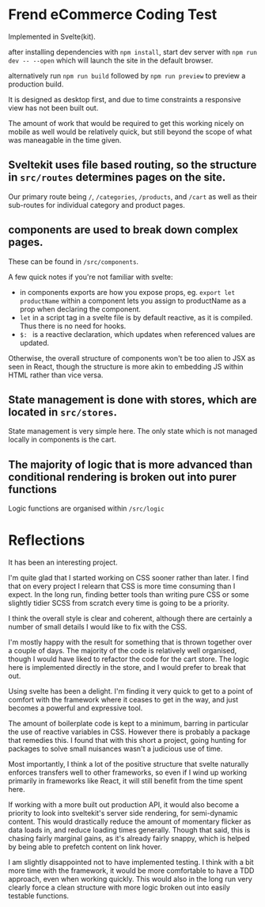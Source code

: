 # Frend eCommerce Coding Test

Implemented in Svelte(kit). 

after installing dependencies with `npm install`, 
start dev server with `npm run dev -- --open` which will launch the site in the default browser.

alternatively run `npm run build` followed by `npm run preview` to preview a production build.

It is designed as desktop first, and due to time constraints a responsive view has not been built out. 

The amount of work that would be required to get this working nicely on mobile as well would be relatively quick, but still beyond the scope of what was maneagable in the time given.

## Sveltekit uses file based routing, so the structure in `src/routes` determines pages on the site.

Our primary route being `/`, `/categories`, `/products`, and `/cart` as well as their sub-routes for individual category and product pages.

## components are used to break down complex pages.

These can be found in `/src/components`.

A few quick notes if you're not familiar with svelte:

- in components exports are how you expose props, eg. 
    `export let productName` within a component lets you assign to productName as a prop when declaring the component.
- `let` in a script tag in a svelte file is by default reactive, as it is compiled. Thus there is no need for hooks.
- `$: ` is a reactive declaration, which updates when referenced values are updated.

Otherwise, the overall structure of components won't be too alien to JSX as seen in React, though the structure is more akin to embedding JS within HTML rather than vice versa.

## State management is done with stores, which are located in `src/stores`.

State management is very simple here. The only state which is not managed locally in components is the cart.

## The majority of logic that is more advanced than conditional rendering is broken out into purer functions

Logic functions are organised within `/src/logic`

# Reflections

It has been an interesting project. 

I'm quite glad that I started working on CSS sooner rather than later.
I find that on every project I relearn that CSS is more time consuming than I expect.
In the long run, finding better tools than writing pure CSS or some slightly tidier SCSS from scratch every time is going to be a priority.

I think the overall style is clear and coherent, although there are certainly a number of small details I would like to fix with the CSS.

I'm mostly happy with the result for something that is thrown together over a couple of days. 
The majority of the code is relatively well organised, though I would have liked to refactor the code for the cart store.
The logic here is implemented directly in the store, and I would prefer to break that out.

Using svelte has been a delight. I'm finding it very quick to get to a point of comfort with the framework where it ceases to get in the way, and just becomes a powerful and expressive tool. 

The amount of boilerplate code is kept to a minimum, barring in particular the use of reactive variables in CSS. However there is probably a package that remedies this.
I found that with this short a project, going hunting for packages to solve small nuisances wasn't a judicious use of time. 

Most importantly, I think a lot of the positive structure that svelte naturally enforces transfers well to other frameworks, so even if I wind up working primarily in frameworks like React, it will still benefit from the time spent here. 

If working with a more built out production API, it would also become a priority to look into sveltekit's server side rendering, for semi-dynamic content. 
This would drastically reduce the amount of momentary flicker as data loads in, and reduce loading times generally. Though that said, this is chasing fairly marginal gains, as it's already fairly snappy, which is helped by being able to prefetch content on link hover. 

I am slightly disappointed not to have implemented testing. I think with a bit more time with the framework, it would be more comfortable to have a TDD approach, even when working quickly. This would also in the long run very clearly force a clean structure with more logic broken out into easily testable functions. 
